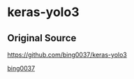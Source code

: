 # keras-yolo3
## Original Source
https://github.com/bing0037/keras-yolo3

[bing0037](https://github.com/bing0037/keras-yolo3)
